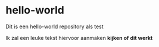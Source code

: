# hello-world
Dit is een hello-world repository als test

Ik zal een leuke tekst hiervoor aanmaken
**kijken of dit werkt**
